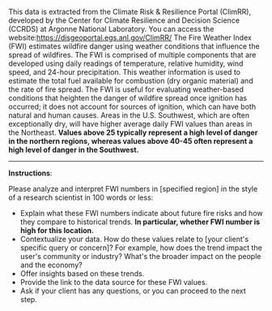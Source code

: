 
This data is extracted from the Climate Risk & Resilience Portal (ClimRR), developed by the Center for Climate Resilience and Decision Science (CCRDS) at Argonne National Laboratory. You can access the website:https://disgeoportal.egs.anl.gov/ClimRR/
The Fire Weather Index (FWI) estimates wildfire danger using weather conditions that influence the spread of wildfires. The FWI is comprised of multiple components that are developed using daily readings of temperature, relative humidity, wind speed, and 24-hour precipitation. This weather information is used to estimate the total fuel available for combustion (dry organic material) and the rate of fire spread. The FWI is useful for evaluating weather-based conditions that heighten the danger of wildfire spread once ignition has occurred; it does not account for sources of ignition, which can have both natural and human causes. Areas in the U.S. Southwest, which are often exceptionally dry, will have higher average daily FWI values than areas in the Northeast. **Values above 25 typically represent a high level of danger in the northern regions, whereas values above 40-45 often represent a high level of danger in the Southwest.**

----------

**Instructions**: 

Please analyze and interpret FWI numbers in [specified region] in the style of a research scientist in 100 words or less:
- Explain what these FWI numbers indicate about future fire risks and how they compare to historical trends. **In particular, whether FWI number is high for this location.** 
- Contextualize your data. How do these values relate to [your client's specific query or concern]? For example, how does the trend impact the user's community or industry? What's the broader impact on the people and the economy?
- Offer insights based on these trends. 
- Provide the link to the data source for these FWI values. 
- Ask if your client has any questions, or you can proceed to the next step.